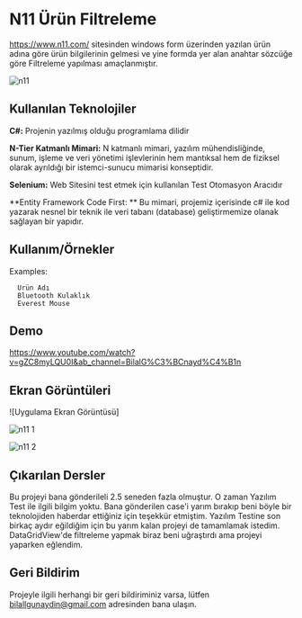 
# N11 Ürün Filtreleme

https://www.n11.com/ sitesinden windows form üzerinden yazılan ürün adına göre ürün bilgilerinin gelmesi ve yine formda yer alan anahtar sözcüğe göre Filtreleme yapılması amaçlanmıştır. 

![n11](https://user-images.githubusercontent.com/21973124/193904356-1d6a65a5-d908-4497-83c5-744391bdc81f.png)



    
## Kullanılan Teknolojiler


**C#:** Projenin yazılmış olduğu programlama dilidir

**N-Tier Katmanlı Mimari:** N katmanlı mimari, yazılım mühendisliğinde, sunum, işleme ve veri yönetimi işlevlerinin hem mantıksal hem de fiziksel olarak ayrıldığı bir istemci-sunucu mimarisi konseptidir.

**Selenium:** Web Sitesini test etmek için kullanılan Test Otomasyon Aracıdır

**Entity Framework Code First: ** Bu mimari, projemiz içerisinde c# ile kod yazarak nesnel bir teknik ile veri tabanı (database) geliştirmemize olanak sağlayan bir yapıdır.


## Kullanım/Örnekler


 Examples:
      
      Ürün Adı            
      Bluetooth Kulaklık    
      Everest Mouse       

  
## Demo

https://www.youtube.com/watch?v=gZC8myLQU0I&ab_channel=BilalG%C3%BCnayd%C4%B1n

  
## Ekran Görüntüleri

![Uygulama Ekran Görüntüsü]

![n11 1](https://user-images.githubusercontent.com/21973124/193904383-dcb7d881-a333-4816-8f37-14adfe098d24.jpg)

![n11 2](https://user-images.githubusercontent.com/21973124/193904417-b292e052-e2b2-4b52-8d82-e62685f0eedd.jpg)
  
## Çıkarılan Dersler

Bu projeyi bana gönderileli 2.5 seneden fazla olmuştur. O zaman Yazılım Test ile ilgili bilgim yoktu. Bana gönderilen case'i yarım bırakıp beni böyle bir teknolojiden haberdar ettiğiniz için teşekkür etmiştim. Yazılım Testine son birkaç aydır eğildiğim için bu yarım kalan projeyi de tamamlamak istedim. DataGridView'de filtreleme yapmak biraz beni uğraştırdı ama projeyi yaparken eğlendim. 



  
## Geri Bildirim

Projeyle ilgili herhangi bir geri bildiriminiz varsa, lütfen bilallgunaydin@gmail.com adresinden bana ulaşın.

  
